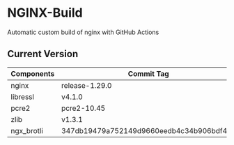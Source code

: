 # NGINX-Build
Automatic custom build of nginx with GitHub Actions

## Current Version
| Components | Commit Tag |
|--|--|
| nginx | release-1.29.0 |
| libressl | v4.1.0 |
| pcre2 | pcre2-10.45 |
| zlib | v1.3.1 |
| ngx_brotli | 347db19479a752149d9660eedb4c34b906bdf4c2 |
